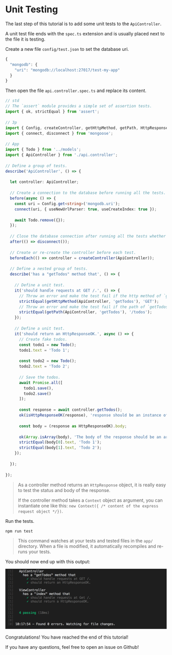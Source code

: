 # Unit Testing

The last step of this tutorial is to add some unit tests to the `ApiController`.

A unit test file ends with the `spec.ts` extension and is usually placed next to the file it is testing.

Create a new file `config/test.json` to set the database uri.

```javascript
{
  "mongodb": {
    "uri": "mongodb://localhost:27017/test-my-app"
  }
}
```

Then open the file `api.controller.spec.ts` and replace its content.

```typescript
// std
// The `assert` module provides a simple set of assertion tests.
import { ok, strictEqual } from 'assert';

// 3p
import { Config, createController, getHttpMethod, getPath, HttpResponseOK, isHttpResponseOK } from '@foal/core';
import { connect, disconnect } from 'mongoose';

// App
import { Todo } from '../models';
import { ApiController } from './api.controller';

// Define a group of tests.
describe('ApiController', () => {

  let controller: ApiController;

  // Create a connection to the database before running all the tests.
  before(async () => {
    const uri = Config.get<string>('mongodb.uri');
    connect(uri, { useNewUrlParser: true, useCreateIndex: true });

    await Todo.remove({});
  });

  // Close the database connection after running all the tests whether they succeed or failed.
  after(() => disconnect());

  // Create or re-create the controller before each test.
  beforeEach(() => controller = createController(ApiController));

  // Define a nested group of tests.
  describe('has a "getTodos" method that', () => {

    // Define a unit test.
    it('should handle requests at GET /.', () => {
      // Throw an error and make the test fail if the http method of `getTodos` is not GET.
      strictEqual(getHttpMethod(ApiController, 'getTodos'), 'GET');
      // Throw an error and make the test fail if the path of `getTodos` is not /todos.
      strictEqual(getPath(ApiController, 'getTodos'), '/todos');
    });

    // Define a unit test.
    it('should return an HttpResponseOK.', async () => {
      // Create fake todos.
      const todo1 = new Todo();
      todo1.text = 'Todo 1';

      const todo2 = new Todo();
      todo2.text = 'Todo 2';

      // Save the todos.
      await Promise.all([
        todo1.save(),
        todo2.save()
      ]);

      const response = await controller.getTodos();
      ok(isHttpResponseOK(response), 'response should be an instance of HttpResponseOK.');

      const body = (response as HttpResponseOK).body;

      ok(Array.isArray(body), 'The body of the response should be an array.');
      strictEqual(body[0].text, 'Todo 1');
      strictEqual(body[1].text, 'Todo 2');
    });

  });

});
```

> As a controller method returns an `HttpResponse` object, it is really easy to test the status and body of the response.
>
> If the controller method takes a `Context` object as argument, you can instantiate one like this: `new Context({ /* content of the express request object */})`.

Run the tests.

```text
npm run test
```

> This command watches at your tests and tested files in the `app/` directory. When a file is modified, it automatically recompiles and re-runs your tests.

You should now end up with this output:

![Unit tests output](../../.gitbook/assets/unit-tests-output.png)

Congratulations! You have reached the end of this tutorial!

If you have any questions, feel free to open an issue on Github!

